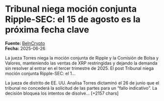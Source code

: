 # Tribunal niega moción conjunta Ripple-SEC: el 15 de agosto es la próxima fecha clave

**Fuente:** [BeInCrypto](https://es.beincrypto.com/jueza-torres-niega-actualizacion-demanda-ripple-sec-xrp/)  
**Fecha:** 2025-06-26

La jueza Torres niega la moción conjunta de Ripple y la Comisión de Bolsa y Valores, manteniendo las ventas de XRP restringidas y dejando la demanda sin resolver al entrar en el tercer trimestre de 2025.
El post Tribunal niega moción conjunta Ripple-SEC: el 1…

La jueza de distrito de EE. UU. Analisa Torres dictaminó el 26 de junio que el tribunal no concederá la solicitud de las partes para un “fallo indicativo”. La decisión bloquea los intentos de disolve… [+2157 chars]
